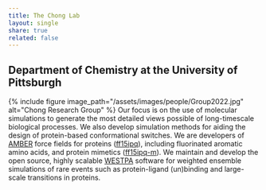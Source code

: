 ```yaml
---
title: The Chong Lab
layout: single
share: true
related: false
---
```

## Department of Chemistry at the University of Pittsburgh


{% include figure image_path="/assets/images/people/Group2022.jpg" alt="Chong Research Group" %}
Our focus is on the use of molecular simulations to generate the most detailed views possible of long-timescale biological processes. We also develop simulation methods for aiding the design of protein-based conformational switches. We are developers of [AMBER](https://ambermd.org) force fields for proteins ([ff15ipq](https://pubs.acs.org/doi/10.1021/acs.jctc.6b00567)), including fluorinated aromatic amino acids, and protein mimetics ([ff15ipq-m](https://aip.scitation.org/doi/full/10.1063/5.0019054)). We maintain and develop the open source, highly scalable [WESTPA](https://westpa.github.io/westpa) software for weighted ensemble simulations of rare events such as protein-ligand (un)binding and large-scale transitions in proteins.
